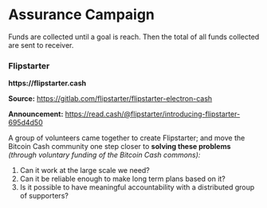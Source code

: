 # Assurance Campaign

Funds are collected until a goal is reach. Then the total of all funds collected are sent to receiver.

### Flipstarter

__https://flipstarter.cash__

__Source:__ https://gitlab.com/flipstarter/flipstarter-electron-cash

__Announcement:__ https://read.cash/@flipstarter/introducing-flipstarter-695d4d50

A group of volunteers came together to create Flipstarter; and move the Bitcoin Cash community one step closer to __solving these problems__ _(through voluntary funding of the Bitcoin Cash commons):_

1. Can it work at the large scale we need?
2. Can it be reliable enough to make long term plans based on it?
3. Is it possible to have meaningful accountability with a distributed group of supporters?
